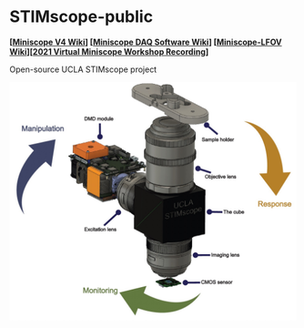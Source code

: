 # STIMscope-public
**[[Miniscope V4 Wiki](https://github.com/Aharoni-Lab/Miniscope-v4/wiki)] [[Miniscope DAQ Software Wiki](https://github.com/Aharoni-Lab/Miniscope-DAQ-QT-Software/wiki)]  [[Miniscope-LFOV Wiki](https://github.com/Aharoni-Lab/Miniscope-LFOV/wiki)][[2021 Virtual Miniscope Workshop Recording](https://sites.google.com/metacell.us/miniscope-workshop-2021)]**

Open-source UCLA STIMscope project

<p align="center">
  <img src="Images/UCLA-STIMscope_closed_loop.jpg" width="600" alt="UCLA-STIMscope closed-loop render">
</p>
